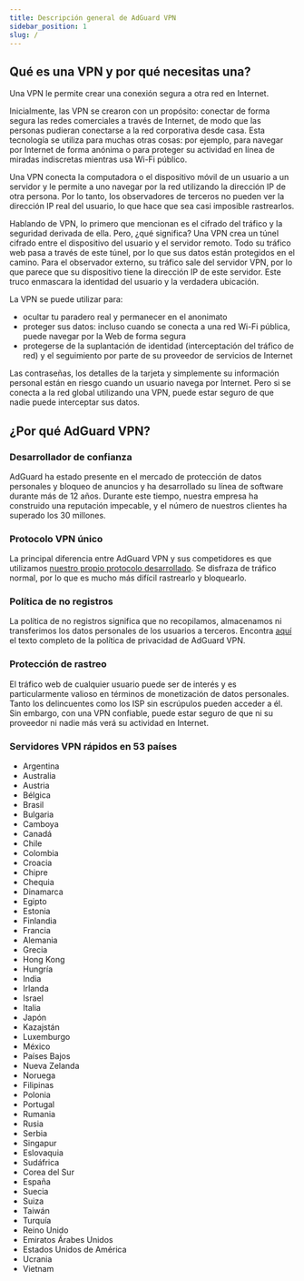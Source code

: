 ```yaml
---
title: Descripción general de AdGuard VPN
sidebar_position: 1
slug: /
---
```


## Qué es una VPN y por qué necesitas una?

Una VPN le permite crear una conexión segura a otra red en Internet.

Inicialmente, las VPN se crearon con un propósito: conectar de forma segura las redes comerciales a través de Internet, de modo que las personas pudieran conectarse a la red corporativa desde casa. Esta tecnología se utiliza para muchas otras cosas: por ejemplo, para navegar por Internet de forma anónima o para proteger su actividad en línea de miradas indiscretas mientras usa Wi-Fi público.

Una VPN conecta la computadora o el dispositivo móvil de un usuario a un servidor y le permite a uno navegar por la red utilizando la dirección IP de otra persona. Por lo tanto, los observadores de terceros no pueden ver la dirección IP real del usuario, lo que hace que sea casi imposible rastrearlos.

Hablando de VPN, lo primero que mencionan es el cifrado del tráfico y la seguridad derivada de ella. Pero, ¿qué significa? Una VPN crea un túnel cifrado entre el dispositivo del usuario y el servidor remoto. Todo su tráfico web pasa a través de este túnel, por lo que sus datos están protegidos en el camino. Para el observador externo, su tráfico sale del servidor VPN, por lo que parece que su dispositivo tiene la dirección IP de este servidor. Este truco enmascara la identidad del usuario y la verdadera ubicación.

La VPN se puede utilizar para:

* ocultar tu paradero real y permanecer en el anonimato
* proteger sus datos: incluso cuando se conecta a una red Wi-Fi pública, puede navegar por la Web de forma segura
* protegerse de la suplantación de identidad (interceptación del tráfico de red) y el seguimiento por parte de su proveedor de servicios de Internet

Las contraseñas, los detalles de la tarjeta y simplemente su información personal están en riesgo cuando un usuario navega por Internet. Pero si se conecta a la red global utilizando una VPN, puede estar seguro de que nadie puede interceptar sus datos.

## ¿Por qué AdGuard VPN?

### Desarrollador de confianza
AdGuard ha estado presente en el mercado de protección de datos personales y bloqueo de anuncios y ha desarrollado su línea de software durante más de 12 años. Durante este tiempo, nuestra empresa ha construido una reputación impecable, y el número de nuestros clientes ha superado los 30 millones.

### Protocolo VPN único
La principal diferencia entre AdGuard VPN y sus competidores es que utilizamos [nuestro propio protocolo desarrollado](/general/adguard-vpn-protocol.mdx). Se disfraza de tráfico normal, por lo que es mucho más difícil rastrearlo y bloquearlo.

### Política de no registros

La política de no registros significa que no recopilamos, almacenamos ni transferimos los datos personales de los usuarios a terceros. Encontra [aquí](https://adguard-vpn.com/privacy.html) el texto completo de la política de privacidad de AdGuard VPN.

### Protección de rastreo
El tráfico web de cualquier usuario puede ser de interés y es particularmente valioso en términos de monetización de datos personales. Tanto los delincuentes como los ISP sin escrúpulos pueden acceder a él. Sin embargo, con una VPN confiable, puede estar seguro de que ni su proveedor ni nadie más verá su actividad en Internet.

### Servidores VPN rápidos en 53 países

* Argentina
* Australia
* Austria
* Bélgica
* Brasil
* Bulgaria
* Camboya
* Canadá
* Chile
* Colombia
* Croacia
* Chipre
* Chequia
* Dinamarca
* Egipto
* Estonia
* Finlandia
* Francia
* Alemania
* Grecia
* Hong Kong
* Hungría
* India
* Irlanda
* Israel
* Italia
* Japón
* Kazajstán
* Luxemburgo
* México
* Países Bajos
* Nueva Zelanda
* Noruega
* Filipinas
* Polonia
* Portugal
* Rumania
* Rusia
* Serbia
* Singapur
* Eslovaquia
* Sudáfrica
* Corea del Sur
* España
* Suecia
* Suiza
* Taiwán
* Turquía
* Reino Unido
* Emiratos Árabes Unidos
* Estados Unidos de América
* Ucrania
* Vietnam

